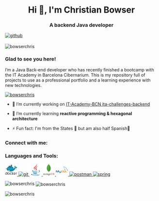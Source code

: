 <!-- version 1 thru https://rahuldkjain.github.io/gh-profile-readme-generator/-->
<h1 align="center">Hi 👋, I'm Christian Bowser</h1>
<h3 align="center">A backend Java developer</h3>

<a href="https://github.com/bowserchris" target="_blank">
<img src=https://img.shields.io/badge/github-%2324292e.svg?&style=for-the-badge&logo=github&logoColor=white alt=github style="margin-bottom: 5px;" />
</a>  

<p align="left"> <img src="https://komarev.com/ghpvc/?username=bowserchris&label=Profile%20views&color=0e75b6&style=flat" alt="bowserchris" /> </p>

### Glad to see you here!  
I’m a Java Back-end developer who has recently finished a bootcamp with the IT Academy in Barcelona Cibernarium. This is my repository full of projects to use as a professional portfolio and a learning experience with new technologies.  

<p align="left"> <a href="https://github.com/ryo-ma/github-profile-trophy"><img src="https://github-profile-trophy.vercel.app/?username=bowserchris" alt="bowserchris" /></a> </p>

- 🔭 I’m currently working on [IT-Academy-BCN ita-challenges-backend](https://github.com/IT-Academy-BCN/ita-challenges-backend)

- 🌱 I’m currently learning **reactive programming & hexagonal architecture**

- ⚡ Fun fact: I'm from the States 🤠 but am also half Spanish🕺  

<h3 align="left">Connect with me:</h3>
<p align="left">
</p>

<h3 align="left">Languages and Tools:</h3>
<p align="left"> <a href="https://www.docker.com/" target="_blank" rel="noreferrer"> <img src="https://raw.githubusercontent.com/devicons/devicon/master/icons/docker/docker-original-wordmark.svg" alt="docker" width="40" height="40"/> </a> <a href="https://git-scm.com/" target="_blank" rel="noreferrer"> <img src="https://www.vectorlogo.zone/logos/git-scm/git-scm-icon.svg" alt="git" width="40" height="40"/> </a> <a href="https://www.java.com" target="_blank" rel="noreferrer"> <img src="https://raw.githubusercontent.com/devicons/devicon/master/icons/java/java-original.svg" alt="java" width="40" height="40"/> </a> <a href="https://www.mongodb.com/" target="_blank" rel="noreferrer"> <img src="https://raw.githubusercontent.com/devicons/devicon/master/icons/mongodb/mongodb-original-wordmark.svg" alt="mongodb" width="40" height="40"/> </a> <a href="https://www.mysql.com/" target="_blank" rel="noreferrer"> <img src="https://raw.githubusercontent.com/devicons/devicon/master/icons/mysql/mysql-original-wordmark.svg" alt="mysql" width="40" height="40"/> </a> <a href="https://postman.com" target="_blank" rel="noreferrer"> <img src="https://www.vectorlogo.zone/logos/getpostman/getpostman-icon.svg" alt="postman" width="40" height="40"/> </a> <a href="https://spring.io/" target="_blank" rel="noreferrer"> <img src="https://www.vectorlogo.zone/logos/springio/springio-icon.svg" alt="spring" width="40" height="40"/> </a> </p>

<p><img align="left" src="https://github-readme-stats.vercel.app/api/top-langs?username=bowserchris&show_icons=true&locale=en&layout=compact" alt="bowserchris" /></p>

<p>&nbsp;<img align="center" src="https://github-readme-stats.vercel.app/api?username=bowserchris&show_icons=true&locale=en" alt="bowserchris" /></p>

<p><img align="center" src="https://github-readme-streak-stats.herokuapp.com/?user=bowserchris&" alt="bowserchris" /></p>


<!--
**bowserchris/bowserchris** is a ✨ _special_ ✨ repository because its `README.md` (this file) appears on your GitHub profile.

Here are some ideas to get you started:

- 🔭 I’m currently working on ...
- 🌱 I’m currently learning ...
- 👯 I’m looking to collaborate on ...
- 🤔 I’m looking for help with ...
- 💬 Ask me about ...
- 📫 How to reach me: ...
- ⚡ Fun fact: ...
-->
